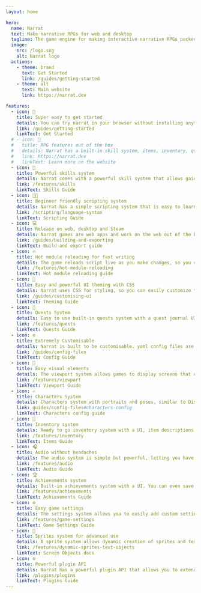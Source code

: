 ```yaml
---
layout: home

hero:
  name: Narrat
  text: Make narrative RPGs for web and desktop
  tagline: The game engine for making interactive narrative RPGs packed with features.
  image:
    src: /logo.svg
    alt: Narrat logo
  actions:
    - theme: brand
      text: Get Started
      link: /guides/getting-started
    - theme: alt
      text: Main website
      link: https://narrat.dev

features:
  - icon: 🚀
    title: Super easy to get started
    details: You can try narrat in your browser without installing anything. There's also a tool to automatically start a project for you.
    link: /guides/getting-started
    linkText: Get Started
  # - icon: 📘
  #   title: RPG features out of the box
  #   details: Narrat has a built-in skill system, items, inventory, quests and more.
  #   link: https://narrat.dev
  #   linkText: Learn more on the website
  - icon: 🎲
    title: Powerful skills system
    details: Narrat comes with a powerful skill system that allows gaining XP, leveling up, and succeeding or failing at skill checks with typical TTRPG dice roll mechanics.
    link: /features/skills
    linkText: Skills Guide
  - icon: 👩‍💻
    title: Beginner friendly scripting system
    details: Narrat has a simple scripting system that is easy to learn and use. It also has advanced features for more complex games.
    link: /scripting/language-syntax
    linkText: Scripting Guide
  - icon: 💻
    title: Release on web, desktop and Steam
    details: Narrat games are web apps and work on the web out of the box. They also come with preconfigured build systems for releasing on Windows, Mac, Linux, and Steam.
    link: /guides/building-and-exporting
    linkText: Build and export guide
  - icon: 🔥
    title: Hot module reloading for fast writing
    details: The game reloads script live as you make changes, so you can edit your writing halfway through playing and continue with the changes without needing to restart.
    link: /features/hot-module-reloading
    linkTest: Hot module reloading guide
  - icon: 🎨
    title: Easy and powerful UI theming with CSS
    details: Narrat uses CSS for styling, so you can easily customize the look of your game. CSS is very easy to learn, powerful, and widely used so you can find resources easily.
    link: /guides/customising-ui
    linkText: Theming Guide
  - icon: 📜
    title: Quests System
    details: Easy to use built-in quests system with a quest journal UI, quest descriptions and sub-objectives
    link: /features/quests
    linkText: Quests Guide
  - icon: ⚙️
    title: Extremely Customisable
    details: Narrat is built to be customisable. yaml config files are very easy to edit and can let you tightly control how every feature of the engine is used
    link: /guides/config-files
    linkText: Config Guide
  - icon: 🎨
    title: Easy visual elements
    details: The viewport system allows games to display screens that can contain interactive sprites, text, and buttons. You can use this to make visual novels, point and click games, and more.
    link: /features/viewport
    linkText: Viewport Guide
  - icon: ✍️
    title: Characters System
    details: Characters system with portraits and poses, similar to Disco Elysium
    link: guides/config-files#characters-config
    linkText: Characters config guide
  - icon: 🛒
    title: Inventory system
    details: Ready to go inventory system with a UI, item descriptions, and item effects
    link: /features/inventory
    linkText: Items Guide
  - icon: 🎧
    title: Audio without headaches
    details: The audio system is simple but powerful, letting you have multiple channels of music, sound effects, and ambient sounds.
    link: /features/audio
    linkText: Audio Guide
  - icon: 🏆
    title: Achievements system
    details: Built-in achievements system with a UI. You can even save global data across multiple game playthroughs
    link: /features/achievements
    linkText: Achievements Guide
  - icon: ⚙️
    title: Easy game settings
    details: The settings system allows you to easily add custom settings to your game. The engine takes care of displaying them, letting the player edit them, and saving them.
    link: /features/game-settings
    linkText: Game Settings Guide
  - icon: 👾
    title: Sprites system for advanced use
    details: A sprite system allows dynamic creation of sprites and text with a scene graph to dynamically create custom elements, UI, etc.
    link: /features/dynamic-sprites-text-objects
    linkText: Screen Objects docs
  - icon: ⚙️
    title: Powerful plugin API
    details: Narrat has a powerful plugin API that allows you to extend the engine with custom features. Plugins can add complete new features to the engine via custom scripting commands, custom UI, and even have their own save data.
    link: /plugins/plugins
    linkText: Plugins Guide
---
```


<!--
# Narrat

![example workflow](https://github.com/liana-p/narrat-engine/actions/workflows/main.yml/badge.svg)

[![Netlify Status](https://api.netlify.com/api/v1/badges/55d4b9ba-62b7-4c43-86ce-8bc2aaf98643/deploy-status)](https://app.netlify.com/sites/ornate-pie-561978/deploys)

## Getting Started

[Getting Started](/guides/getting-started.md)

## Introduction

Narrat is a game engine for making interactive narrative RPGs packed with features. Create your game by editing with a Simple scripting syntax. It supports Skills with skill check rolls, an Items inventory, and has a Quests System. The script system is very powerful and allows branching choices, functions, variables and conditions.

::: tip
There are many more features to narrat, see more [on the website](https://narrat.dev)
:::

There is an [online demo](https://narrat.dev/demo/). It contains a built version of the [narrat demo example game](https://github.com/liana-p/narrat-engine/tree/main/packages/narrat/examples/games/demo/data).

Games are written in narrat script files. -->
